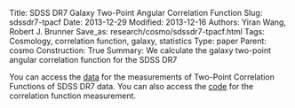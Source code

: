 Title: SDSS DR7 Galaxy Two-Point Angular Correlation Function
Slug: sdssdr7-tpacf
Date: 2013-12-29
Modified: 2013-12-16
Authors: Yiran Wang, Robert J. Brunner
Save_as: research/cosmo/sdssdr7-tpacf.html
Tags: Cosmology, correlation function, galaxy, statistics
Type: paper
Parent: cosmo
Construction: True
Summary: We calculate the galaxy two-point angular correlation function for the SDSS DR7

You can access the [data](/data/sdssDR7-tpacf-data.html) for the
measurements of Two-Point Correlation Functions of SDSS DR7 data. You
can also access the [code](/code/tpacf-code.html) for the
correlation function measurement. 
